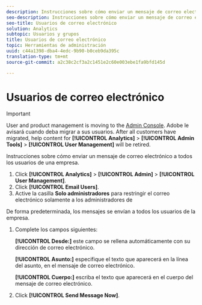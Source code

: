 ```yaml
---
description: Instrucciones sobre cómo enviar un mensaje de correo electrónico a todos los usuarios de una empresa.
seo-description: Instrucciones sobre cómo enviar un mensaje de correo electrónico a todos los usuarios de una empresa.
seo-title: Usuarios de correo electrónico
solution: Analytics
subtopic: Usuarios y grupos
title: Usuarios de correo electrónico
topic: Herramientas de administración
uuid: c44a1398-dba4-4edc-9b90-b0ceb9da395c
translation-type: tm+mt
source-git-commit: a2c38c2cf3a2c1451e2c60e003ebe1fa9bfd145d

---
```



# Usuarios de correo electrónico

>[!IMPORTANT]
>
>User and product management is moving to the [Admin Console](https://helpx.adobe.com/enterprise/using/admin-console.html). Adobe le avisará cuando deba migrar a sus usuarios. After all customers have migrated, help content for **[!UICONTROL Analytics]** &gt; **[!UICONTROL Admin Tools]** &gt; **[!UICONTROL User Management]** will be retired.

Instrucciones sobre cómo enviar un mensaje de correo electrónico a todos los usuarios de una empresa.

1. Click **[!UICONTROL Analytics]** &gt; **[!UICONTROL Admin]** &gt; **[!UICONTROL User Management]**.
1. Click **[!UICONTROL Email Users]**.
1.  Active la casilla **Solo administradores** para restringir el correo electrónico solamente a los administradores de 

   De forma predeterminada, los mensajes se envían a todos los usuarios de la empresa.
1. Complete los campos siguientes:

   **[!UICONTROL Desde:]** este campo se rellena automáticamente con su dirección de correo electrónico.

   **[!UICONTROL Asunto:]** especifique el texto que aparecerá en la línea del asunto, en el mensaje de correo electrónico.

   **[!UICONTROL Cuerpo:]** escriba el texto que aparecerá en el cuerpo del mensaje de correo electrónico.
1. Click **[!UICONTROL Send Message Now]**.
